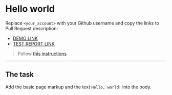 # Hello world
Replace `<your_account>` with your Github username and copy the links to Pull Request description:
- [DEMO LINK](https://Soi4An.github.io/layout_hello-world/)
- [TEST REPORT LINK](https://Soi4An.github.io/layout_hello-world/report/html_report/)

> Follow [this instructions](https://mate-academy.github.io/layout_task-guideline/#how-to-solve-the-layout-tasks-on-github)
___

## The task 
Add the basic page markup and the text `Hello, world!` into the body.
